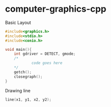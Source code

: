 # computer-graphics-cpp

Basic Layout</br>
```c++
#include<graphics.h>
#include<stdio.h>
#include<conio.h>

void main(){
	int gdriver = DETECT, gmode;
	/*
    		code goes here
  	*/
	getch();
	closegraph();
}
```

Drawing line</br>
```c++
line(x1, y1, x2, y2);
```
